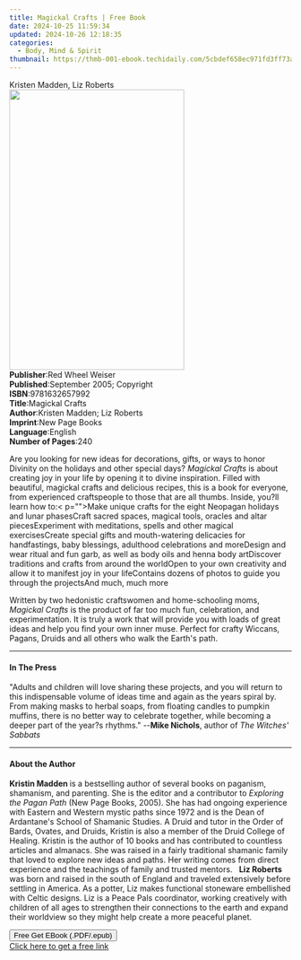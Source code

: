 ```yaml
---
title: Magickal Crafts | Free Book
date: 2024-10-25 11:59:34
updated: 2024-10-26 12:18:35
categories:
  - Body, Mind & Spirit
thumbnail: https://thmb-001-ebook.techidaily.com/5cbdef658ec971fd3ff73a1414091dff902cd865830eb83da1af77a648015405.jpg
---
```

<main id="book-container">
  <div class="flex flex-col">
    <div class="book-brief flex-1 py-6 px-4 sm:p-6 md:py-10 md:px-8">
      <!-- brief-->
      <div class="book-brief-main">Kristen Madden, Liz Roberts</div>
    </div>
    <div
      class="book-meta-info flex-1 grid gap-4 col-start-1 col-end-3 row-start-1 sm:mb-6 sm:grid-cols-4 lg:gap-6 lg:col-start-2 lg:row-end-6 lg:row-span-6 lg:mb-0"
    >
      <div
        class="book-meta-info-left place-content-center mt-4 p-4 text-sm leading-6 col-start-2 col-span-2 dark:text-slate-400"
      >
        <img
          class="w-full h-500 object-cover rounded-lg sm:h-255 sm:col-span-2 lg:col-span-full"
          src="https://img-001-ebook.techidaily.com/8c3ff34b236f060dd560e89db202faacdffc729479681b60db6157f0f378a6d2.jpg"
          alt=""
          width="312"
          height="500"
        />
      </div>
      <div
        class="book-meta-info-right mt-2 col-start-1 row-start-2 col-span-3 self-center"
      >
        <!-- meta data  -->
        <div class="flex flex-col px-4 md:px-8">
          <div class="flex-1">
            <strong>Publisher</strong>:<span class="px-2"
              >Red Wheel Weiser</span
            >
          </div>
          <div class="flex-1">
            <strong>Published</strong>:<span class="px-2"
              >September 2005; Copyright</span
            >
          </div>
          <div class="flex-1">
            <strong>ISBN</strong>:<span class="px-2">9781632657992</span>
          </div>
          <div class="flex-1">
            <strong>Title</strong>:<span class="px-2">Magickal Crafts</span>
          </div>
          <div class="flex-1">
            <strong>Author</strong>:<span class="px-2"
              >Kristen Madden; Liz Roberts</span
            >
          </div>
          <div class="flex-1">
            <strong>Imprint</strong>:<span class="px-2">New Page Books</span>
          </div>
          <div class="flex-1">
            <strong>Language</strong>:<span class="px-2">English</span>
          </div>
          <div class="flex-1">
            <strong>Number of Pages</strong>:<span class="px-2">240</span>
          </div>
        </div>
      </div>
    </div>
    <div class="book-description flex-1 py-6 px-4 sm:p-6 md:py-10 md:px-8">
      <div class="book-description-main">
        <div accordion-content="" id="description">
          <p>
            Are you looking for new ideas for decorations, gifts, or ways to
            honor Divinity on the holidays and other special days?
            <i>Magickal Crafts</i> is about creating joy in your life by opening
            it to divine inspiration. Filled with beautiful, magickal crafts and
            delicious recipes, this is a book for everyone, from experienced
            craftspeople to those that are all thumbs. Inside, you?ll learn how
            to:&lt; p=""&gt;Make unique crafts for the eight Neopagan holidays
            and lunar phasesCraft sacred spaces, magical tools, oracles and
            altar piecesExperiment with meditations, spells and other magical
            exercisesCreate special gifts and mouth-watering delicacies for
            handfastings, baby blessings, adulthood celebrations and moreDesign
            and wear ritual and fun garb, as well as body oils and henna body
            artDiscover traditions and crafts from around the worldOpen to your
            own creativity and allow it to manifest joy in your lifeContains
            dozens of photos to guide you through the projectsAnd much, much
            more
          </p>
          <p>
            Written by two hedonistic craftswomen and home-schooling moms,
            <i>Magickal Crafts</i> is the product of far too much fun,
            celebration, and experimentation. It is truly a work that will
            provide you with loads of great ideas and help you find your own
            inner muse. Perfect for crafty Wiccans, Pagans, Druids and all
            others who walk the Earth's path.
          </p>
        </div>
        <div class="accordion-fader"></div>
      </div>
    </div>
    <div class="book-excerpts flex-1 py-6 px-4 sm:p-6 md:py-10 md:px-8">
      <!-- excerpts-->
      <div class="book-excerpts-main">
        <hr />
        <h4 class="placeholder placeholder-heading">
          <span>In The Press</span>
        </h4>
        <p>
          "Adults and children will love sharing these projects, and you will
          return to this indispensable volume of ideas time and again as the
          years spiral by. From making masks to herbal soaps, from floating
          candles to pumpkin muffins, there is no better way to celebrate
          together, while becoming a deeper part of the year?s rhythms." --<b
            >Mike Nichols</b
          >, author of <i>The Witches' Sabbats</i>
        </p>
      </div>
    </div>
    <div class="book-about-author flex-1 py-6 px-4 sm:p-6 md:py-10 md:px-8">
      <!-- about author-->
      <div class="book-main-author-main">
        <hr />
        <h4 class="placeholder placeholder-heading">
          <span>About the Author</span>
        </h4>
        <p>
          <b>Kristin Madden </b>is a bestselling author of several books on
          paganism, shamanism, and parenting. She is the editor and a
          contributor to <i>Exploring the Pagan Path</i> (New Page Books, 2005).
          She has had ongoing experience with Eastern and Western mystic paths
          since 1972 and is the Dean of Ardantane's School of Shamanic Studies.
          A Druid and tutor in the Order of Bards, Ovates, and Druids, Kristin
          is also a member of the Druid College of Healing. Kristin is the
          author of 10 books and has contributed to countless articles and
          almanacs. She was raised in a fairly traditional shamanic family that
          loved to explore new ideas and paths. Her writing comes from direct
          experience and the teachings of family and trusted mentors. &nbsp;
          <b>Liz Roberts</b> was born and raised in the south of England and
          traveled extensively before settling in America. As a potter, Liz
          makes functional stoneware embellished with Celtic designs. Liz is a
          Peace Pals coordinator, working creatively with children of all ages
          to strengthen their connections to the earth and expand their
          worldview so they might help create a more peaceful planet.
        </p>
      </div>
    </div>
    <div class="book-free-get flex-1 py-6 px-4 sm:p-6 md:py-10 md:px-8">
      <button
        id="btn-free-get"
        class="bg-blue-500 hover:bg-blue-700 text-white font-bold py-2 px-4 rounded"
      >
        Free Get EBook (.PDF/.epub)
      </button>
      <div id="countdown-display" class="px-2 text-lg mt-2"></div>
      <a
        id="free-link"
        class="hidden bg-blue-500 hover:bg-blue-700 text-white font-bold py-2 px-4 rounded"
        href="https://www.ebooks.com/en-us/book/209663404/magickal-crafts/kristen-madden/"
        target="_blank"
        >Click here to get a free link</a
      >
    </div>
    <script>
      let countdownTime = 0;
      let countdownInterval = null;
      document
        .getElementById('btn-free-get')
        .addEventListener('click', startCountdown);
      function startCountdown() {
        countdownTime = new Date().getTime() + 60000 * 3;
        countdownInterval = setInterval(updateCountdown, 1000);
        document.getElementById('btn-free-get').disabled = true;
        document
          .getElementById('btn-free-get')
          .classList.add('bg-gray-500', 'cursor-not-allowed');
      }
      function updateCountdown() {
        let currentTime = new Date().getTime();
        let timeLeft = countdownTime - currentTime;
        let secondsLeft = Math.floor(timeLeft / 1000);
        document.getElementById('countdown-display').innerHTML =
          `Remaining time: ${secondsLeft} seconds.`;
        if (secondsLeft <= 0) {
          clearInterval(countdownInterval);
          document.getElementById('btn-free-get').classList.add('hidden');
          document.getElementById('free-link').classList.remove('hidden');
          document.getElementById('countdown-display').innerHTML = '';
        }
      }
    </script>
  </div>
</main>
